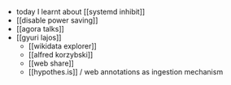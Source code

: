 - today I learnt about [[systemd inhibit]]
- [[disable power saving]]
- [[agora talks]]
- [[gyuri lajos]]
	- [[wikidata explorer]]
	- [[alfred korzybski]]
	- [[web share]]
	- [[hypothes.is]] / web annotations as ingestion mechanism
	